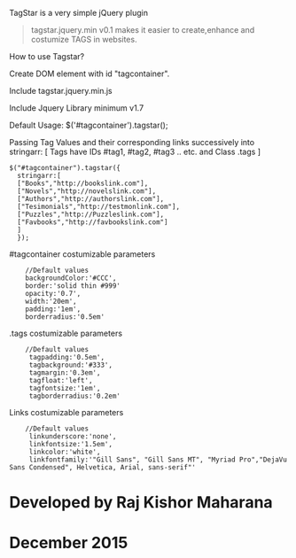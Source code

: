TagStar is a very simple jQuery plugin
> tagstar.jquery.min v0.1 makes it easier to create,enhance and costumize TAGS in websites.

How to use Tagstar?

Create DOM element with id "tagcontainer".

Include tagstar.jquery.min.js

 <a style="text-decoration:none; background:#fff;" href='http://jquery.com'> Include Jquery Library minimum v1.7 </a> 

Default Usage: 
      $('#tagcontainer').tagstar();

Passing Tag Values and their corresponding links successively into stringarr:
  [ Tags have IDs #tag1, #tag2, #tag3 .. etc. and Class .tags ] 
  
    $("#tagcontainer").tagstar({
      stringarr:[
      ["Books","http://bookslink.com"],
      ["Novels","http://novelslink.com"],
      ["Authors","http://authorslink.com"],
      ["Tesimonials","http://testmonlink.com"],
      ["Puzzles","http://Puzzleslink.com"],
      ["Favbooks","http://favbookslink.com"]
      ]
      });

#tagcontainer costumizable parameters

        //Default values 
        backgroundColor:'#CCC',
        border:'solid thin #999'
        opacity:'0.7',
        width:'20em',
        padding:'1em',
        borderradius:'0.5em'

.tags costumizable parameters

        //Default values
         tagpadding:'0.5em',
         tagbackground:'#333',
         tagmargin:'0.3em',
         tagfloat:'left',
         tagfontsize:'1em',
         tagborderradius:'0.2em'
  
  
Links costumizable parameters

        //Default values
         linkunderscore:'none',
         linkfontsize:'1.5em',
         linkcolor:'white',
         linkfontfamily:'"Gill Sans", "Gill Sans MT", "Myriad Pro","DejaVu Sans Condensed", Helvetica, Arial, sans-serif"' 


#  Developed by Raj Kishor Maharana 
#  December 2015
